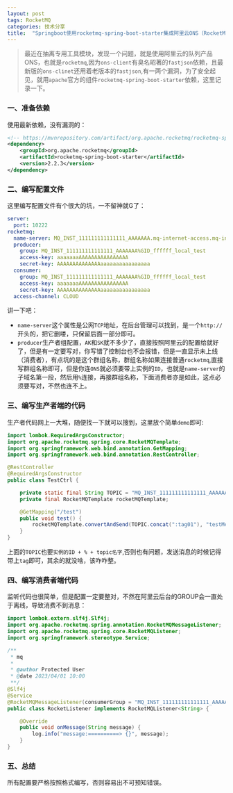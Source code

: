 ```yaml
---
layout: post
tags: RocketMQ
categories: 技术分享
title:  "Springboot使用rocketmq-spring-boot-starter集成阿里云ONS（RocketMQ）"
---
```

> 最近在抽离专用工具模块，发现一个问题，就是使用阿里云的队列产品ONS，也就是`rocketmq`,因为`ons-client`有臭名昭著的`fastjson`依赖，且最新版的`ons-clinet`还用着老版本的`fastjson`,有一两个漏洞，为了安全起见，就用`apache`官方的组件`rocketmq-spring-boot-starter`依赖，这里记录一下。

### 一、准备依赖
使用最新依赖，没有漏洞的：
```xml
<!-- https://mvnrepository.com/artifact/org.apache.rocketmq/rocketmq-spring-boot-starter -->
<dependency>
    <groupId>org.apache.rocketmq</groupId>
    <artifactId>rocketmq-spring-boot-starter</artifactId>
    <version>2.2.3</version>
</dependency>
```

### 二、编写配置文件
这里编写配置文件有个很大的坑，一不留神就G了：
```yaml
server:
  port: 10222
rocketmq:
  name-server: MQ_INST_111111111111111_AAAAAAA.mq-internet-access.mq-internet.aliyuncs.com:80
  producer:
    group: MQ_INST_111111111111111_AAAAAAA%GID_ffffff_local_test
    access-key: aaaaaaaAAAAAAAAAAAAAAAA
    secret-key: AAAAAAAAAAAAAAaaaaaaaaaaaaaaaa
  consumer:
    group: MQ_INST_111111111111111_AAAAAAA%GID_ffffff_local_test
    access-key: aaaaaaaAAAAAAAAAAAAAAAA
    secret-key: AAAAAAAAAAAAAAaaaaaaaaaaaaaaaa
  access-channel: CLOUD
```
讲一下吧：
- `name-server`这个属性是公网`TCP`地址，在后台管理可以找到，是一个`http://`开头的，把它删喽，只保留后面一部分即可。
- `producer`生产者组配置，`AK`和`SK`就不多少了，直接按照阿里云的配置给就好了，但是有一定要写对，你写错了控制台也不会报错，但是一直显示未上线（消费者），有点坑的是这个群组名称，群组名称如果连接普通`rocketmq`,直接写群组名称即可，但是你连`ONS`就必须要带上实例的`ID`，也就是`name-server`的子域名第一段，然后用`%`连接，再接群组名称，下面消费者亦是如此，这点必须要写对，不然也连不上。

### 三、编写生产者端的代码
生产者代码网上一大堆，随便找一下就可以搜到，这里放个简单`demo`即可:
```java
import lombok.RequiredArgsConstructor;
import org.apache.rocketmq.spring.core.RocketMQTemplate;
import org.springframework.web.bind.annotation.GetMapping;
import org.springframework.web.bind.annotation.RestController;

@RestController
@RequiredArgsConstructor
public class TestCtrl {

    private static final String TOPIC = "MQ_INST_111111111111111_AAAAAAA%ffffff_local_test";
    private final RocketMQTemplate rocketMQTemplate;

    @GetMapping("/test")
    public void test() {
        rocketMQTemplate.convertAndSend(TOPIC.concat(":tag01"), "testMessage");
    }
}
```
上面的`TOPIC`也要`实例的ID + % + topic名字`,否则也有问题，发送消息的时候记得带上`tag`即可，其余的就没啥，该咋咋整。

### 四、编写消费者端代码
监听代码也很简单，但是配置一定要整对，不然在阿里云后台的GROUP会一直处于离线，导致消费不到消息：
```java
import lombok.extern.slf4j.Slf4j;
import org.apache.rocketmq.spring.annotation.RocketMQMessageListener;
import org.apache.rocketmq.spring.core.RocketMQListener;
import org.springframework.stereotype.Service;

/**
 * mq
 *
 * @author Protected User
 * @date 2023/04/01 10:00
 **/
@Slf4j
@Service
@RocketMQMessageListener(consumerGroup = "MQ_INST_111111111111111_AAAAAAA%GID_ffffff_local_test", topic = "MQ_INST_111111111111111_AAAAAAA%ffffff_local_test")
public class RocketListener implements RocketMQListener<String> {

    @Override
    public void onMessage(String message) {
        log.info("message:==========> {}", message);
    }
}
```

### 五、总结
所有配置要严格按照格式编写，否则容易出不可预知错误。